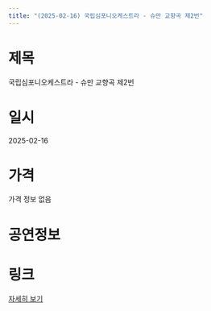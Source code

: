 ```yaml
---
title: "(2025-02-16) 국립심포니오케스트라 - 슈만 교향곡 제2번"
---
```


# 제목
국립심포니오케스트라 - 슈만 교향곡 제2번

# 일시
2025-02-16

# 가격
가격 정보 없음

# 공연정보


# 링크
[자세히 보기](https://www.sac.or.kr/site/main/show/show_view?SN=67480, "https://www.sac.or.kr/site/main/show/show_view?SN=67480")

